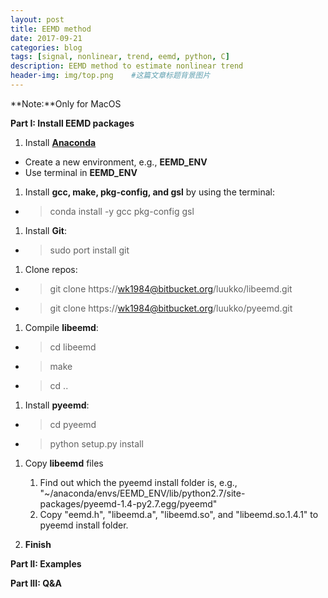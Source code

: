 ```yaml
---
layout: post
title: EEMD method
date: 2017-09-21
categories: blog
tags: [signal, nonlinear, trend, eemd, python, C]
description: EEMD method to estimate nonlinear trend
header-img: img/top.png    #这篇文章标题背景图片
---
```


**Note:**Only for MacOS

**Part I: Install EEMD packages**

1. Install [**Anaconda**](https://www.anaconda.com/download/)
 *    Create a new environment, e.g., **EEMD_ENV**
 *    Use terminal in **EEMD_ENV**
1. Install **gcc, make, pkg-config, and gsl** by using the terminal:
 *    > conda install -y gcc pkg-config gsl
1. Install **Git**:
 *    > sudo port install git
1. Clone repos:
 *    >  git clone https://wk1984@bitbucket.org/luukko/libeemd.git
 *    >  git clone https://wk1984@bitbucket.org/luukko/pyeemd.git
1. Compile **libeemd**:
 *    > cd libeemd
 *    > make
 *    > cd ..
1. Install **pyeemd**:
 *    > cd pyeemd
 *    > python setup.py install
1. Copy **libeemd** files 

   1. Find out which the pyeemd install folder is, e.g., "~/anaconda/envs/EEMD_ENV/lib/python2.7/site-packages/pyeemd-1.4-py2.7.egg/pyeemd"
   1. Copy "eemd.h", "libeemd.a", "libeemd.so", and "libeemd.so.1.4.1" to pyeemd install folder.

1. **Finish** 
 
**Part II: Examples**

**Part III: Q&A**
